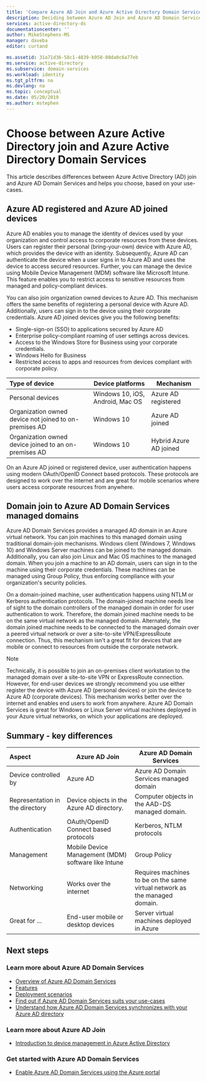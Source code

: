 ```yaml
---
title: 'Compare Azure AD Join and Azure Active Directory Domain Services | Microsoft Docs'
description: Deciding between Azure AD Join and Azure AD Domain Services
services: active-directory-ds
documentationcenter: ''
author: MikeStephens-MS
manager: daveba
editor: curtand

ms.assetid: 31a71d36-58c1-4839-b958-80da0c6a77eb
ms.service: active-directory
ms.subservice: domain-services
ms.workload: identity
ms.tgt_pltfrm: na
ms.devlang: na
ms.topic: conceptual
ms.date: 05/20/2019
ms.author: mstephen
---
```


# Choose between Azure Active Directory join and Azure Active Directory Domain Services
This article describes differences between Azure Active Directory (AD) join and Azure AD Domain Services and helps you choose, based on your use-cases.

## Azure AD registered and Azure AD joined devices
Azure AD enables you to manage the identity of devices used by your organization and control access to corporate resources from these devices. Users can register their personal (bring-your-own) device with Azure AD, which provides the device with an identity. Subsequently, Azure AD can authenticate the device when a user signs in to Azure AD and uses the device to access secured resources. Further, you can manage the device using Mobile Device Management (MDM) software like Microsoft Intune. This feature enables you to restrict access to sensitive resources from managed and policy-compliant devices.

You can also join organization owned devices to Azure AD. This mechanism offers the same benefits of registering a personal device with Azure AD. Additionally, users can sign in to the device using their corporate credentials. Azure AD joined devices give you the following benefits:
* Single-sign-on (SSO) to applications secured by Azure AD
* Enterprise policy-compliant roaming of user settings across devices.
* Access to the Windows Store for Business using your corporate credentials.
* Windows Hello for Business
* Restricted access to apps and resources from devices compliant with corporate policy.

| **Type of device** | **Device platforms** | **Mechanism** |
|:---| --- | --- |
| Personal devices | Windows 10, iOS, Android, Mac OS | Azure AD registered |
| Organization owned device not joined to on-premises AD | Windows 10 | Azure AD joined |
| Organization owned device joined to an on-premises AD | Windows 10 | Hybrid Azure AD joined |

On an Azure AD joined or registered device, user authentication happens using modern OAuth/OpenID Connect based protocols. These protocols are designed to work over the internet and are great for mobile scenarios where users access corporate resources from anywhere.


## Domain join to Azure AD Domain Services managed domains
Azure AD Domain Services provides a managed AD domain in an Azure virtual network. You can join machines to this managed domain using traditional domain-join mechanisms. Windows client (Windows 7, Windows 10) and Windows Server machines can be joined to the managed domain. Additionally, you can also join Linux and Mac OS machines to the managed domain. When you join a machine to an AD domain, users can sign in to the machine using their corporate credentials. These machines can be managed using Group Policy, thus enforcing compliance with your organization's security policies.

On a domain-joined machine, user authentication happens using NTLM or Kerberos authentication protocols. The domain-joined machine needs line of sight to the domain controllers of the managed domain in order for user authentication to work. Therefore, the domain joined machine needs to be on the same virtual network as the managed domain. Alternately, the domain joined machine needs to be connected to the managed domain over a peered virtual network or over a site-to-site VPN/ExpressRoute connection. Thus, this mechanism isn't a great fit for devices that are mobile or connect to resources from outside the corporate network.

> [!NOTE]
> Technically, it is possible to join an on-premises client workstation to the managed domain over a site-to-site VPN or ExpressRoute connection. However, for end-user devices we strongly recommend you use either register the device with Azure AD (personal devices) or join the device to Azure AD (corporate devices). This mechanism works better over the internet and enables end users to work from anywhere. Azure AD Domain Services is great for Windows or Linux Server virtual machines deployed in your Azure virtual networks, on which your applications are deployed.


## Summary - key differences
| **Aspect** | **Azure AD Join** | **Azure AD Domain Services** |
|:---| --- | --- |
| Device controlled by | Azure AD | Azure AD Domain Services managed domain |
| Representation in the directory | Device objects in the Azure AD directory. | Computer objects in the AAD-DS managed domain. |
| Authentication | OAuth/OpenID Connect based protocols | Kerberos, NTLM protocols |
| Management | Mobile Device Management (MDM) software like Intune | Group Policy |
| Networking | Works over the internet | Requires machines to be on the same virtual network as the managed domain.|
| Great for ... | End-user mobile or desktop devices | Server virtual machines deployed in Azure |


## Next steps
### Learn more about Azure AD Domain Services
* [Overview of Azure AD Domain Services](active-directory-ds-overview.md)
* [Features](active-directory-ds-features.md)
* [Deployment scenarios](active-directory-ds-scenarios.md)
* [Find out if Azure AD Domain Services suits your use-cases](comparison.md)
* [Understand how Azure AD Domain Services synchronizes with your Azure AD directory](active-directory-ds-synchronization.md)

### Learn more about Azure AD Join
* [Introduction to device management in Azure Active Directory](../active-directory/device-management-introduction.md)

### Get started with Azure AD Domain Services
* [Enable Azure AD Domain Services using the Azure portal](create-instance.md)
